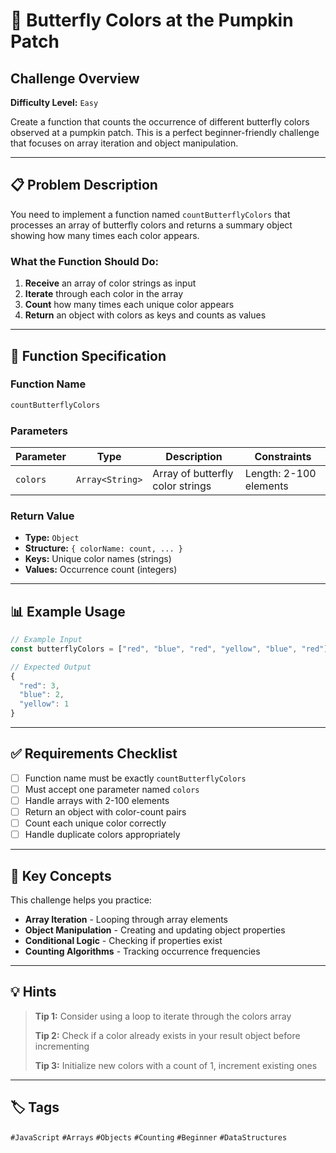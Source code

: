 # 🦋 Butterfly Colors at the Pumpkin Patch

## Challenge Overview

**Difficulty Level:** `Easy`

Create a function that counts the occurrence of different butterfly colors observed at a pumpkin patch. This is a perfect beginner-friendly challenge that focuses on array iteration and object manipulation.

---

## 📋 Problem Description

You need to implement a function named `countButterflyColors` that processes an array of butterfly colors and returns a summary object showing how many times each color appears.

### What the Function Should Do:

1. **Receive** an array of color strings as input
2. **Iterate** through each color in the array
3. **Count** how many times each unique color appears
4. **Return** an object with colors as keys and counts as values

---

## 🔧 Function Specification

### Function Name
```javascript
countButterflyColors
```

### Parameters

| Parameter | Type | Description | Constraints |
|-----------|------|-------------|-------------|
| `colors` | `Array<String>` | Array of butterfly color strings | Length: 2-100 elements |

### Return Value

- **Type:** `Object`
- **Structure:** `{ colorName: count, ... }`
- **Keys:** Unique color names (strings)
- **Values:** Occurrence count (integers)

---

## 📊 Example Usage

```javascript
// Example Input
const butterflyColors = ["red", "blue", "red", "yellow", "blue", "red"];

// Expected Output
{
  "red": 3,
  "blue": 2,
  "yellow": 1
}
```

---

## ✅ Requirements Checklist

- [ ] Function name must be exactly `countButterflyColors`
- [ ] Must accept one parameter named `colors`
- [ ] Handle arrays with 2-100 elements
- [ ] Return an object with color-count pairs
- [ ] Count each unique color correctly
- [ ] Handle duplicate colors appropriately

---

## 🎯 Key Concepts

This challenge helps you practice:

- **Array Iteration** - Looping through array elements
- **Object Manipulation** - Creating and updating object properties
- **Conditional Logic** - Checking if properties exist
- **Counting Algorithms** - Tracking occurrence frequencies

---

## 💡 Hints

> **Tip 1:** Consider using a loop to iterate through the colors array
> 
> **Tip 2:** Check if a color already exists in your result object before incrementing
> 
> **Tip 3:** Initialize new colors with a count of 1, increment existing ones

---

## 🏷️ Tags

`#JavaScript` `#Arrays` `#Objects` `#Counting` `#Beginner` `#DataStructures`

